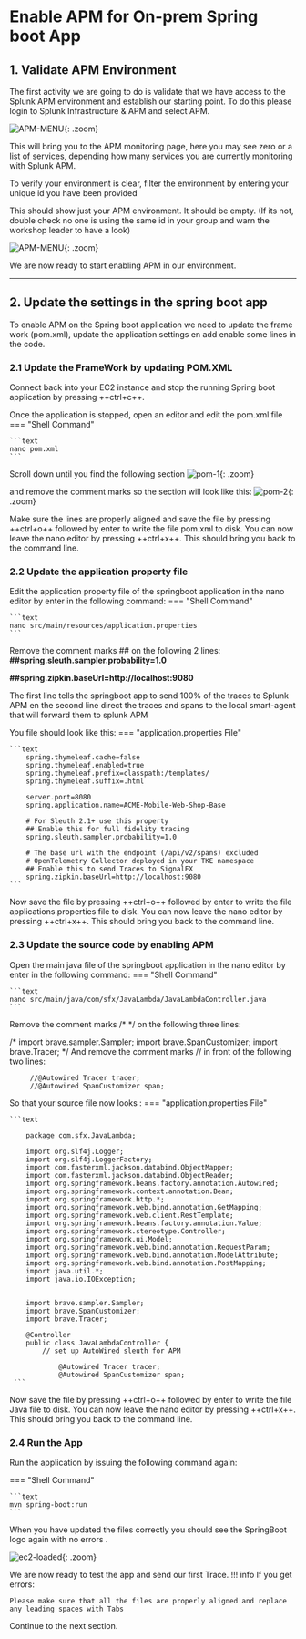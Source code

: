 # Enable APM for On-prem Spring boot App


## 1. Validate APM Environment
The first activity we are going to do is validate that we have access to the Splunk APM environment and establish our starting point.
To do this please login to Splunk Infrastructure & APM and select APM. 

![APM-MENU](../images/lambda/springboot-apm/IsAPMAvailable.png){: .zoom}

This will bring you to the APM monitoring page, here you may see zero or a list of services, depending how many services you are currently monitoring with Splunk APM.

To verify your environment is clear, filter the environment by entering your unique id you have been provided

This should show just your APM environment. It should be empty. (If its not, double check no one is using the same id in your group and warn the workshop leader to have a look)

![APM-MENU](../images/lambda/springboot-apm/APM-monitor.png){: .zoom}

We are now ready to start enabling APM in our environment.

---
## 2. Update the settings in the spring boot app
To enable APM on the Spring boot application we need to update the frame work (pom.xml), update the application settings en add enable some lines in the code.

### 2.1 Update the FrameWork by updating POM.XML

Connect back into your EC2 instance and stop the running Spring boot application by pressing ++ctrl+c++. 

Once the application is stopped, open an editor and edit the pom.xml file
=== "Shell Command"

    ```text
    nano pom.xml
    ```

Scroll down until you find the following section
![pom-1](../images/lambda/springboot-apm/pom_xml-1.png){: .zoom}

and remove the comment marks so the section will look like this:
![pom-2](../images/lambda/springboot-apm/pom_xml-2.png){: .zoom}

Make sure the lines are properly aligned and save the file by pressing ++ctrl+o++ followed by enter to write the file pom.xml to disk.
You can now leave the nano editor by pressing ++ctrl+x++. This should bring you back to the command line.

### 2.2 Update the application property file

Edit the application property file of the springboot application in the nano editor by enter in the following command:
=== "Shell Command"

    ```text
    nano src/main/resources/application.properties
    ```

Remove the comment marks \#\# on the following 2 lines:
**\#\#spring.sleuth.sampler.probability=1.0**

**\#\#spring.zipkin.baseUrl=http://localhost:9080**


The first line tells the springboot app to send 100% of the traces to Splunk APM  en the second line direct the traces and spans to the local smart-agent that will forward them to splunk APM

You file should look like this:
=== "application.properties File"

    ```text 
        spring.thymeleaf.cache=false
        spring.thymeleaf.enabled=true
        spring.thymeleaf.prefix=classpath:/templates/
        spring.thymeleaf.suffix=.html

        server.port=8080
        spring.application.name=ACME-Mobile-Web-Shop-Base

        # For Sleuth 2.1+ use this property
        ## Enable this for full fidelity tracing   
        spring.sleuth.sampler.probability=1.0

        # The base url with the endpoint (/api/v2/spans) excluded
        # OpenTelemetry Collector deployed in your TKE namespace
        ## Enable this to send Traces to SignalFX
        spring.zipkin.baseUrl=http://localhost:9080
    ```
Now save the file by pressing ++ctrl+o++ followed by enter to write the file applications.properties file to disk.
You can now leave the nano editor by pressing ++ctrl+x++. This should bring you back to the command line.


### 2.3 Update the source code by enabling APM

Open the main java file of the springboot application in the nano editor by enter in the following command:
=== "Shell Command"

    ```text
    nano src/main/java/com/sfx/JavaLambda/JavaLambdaController.java
    ```

Remove the comment marks /* */ on the following three lines:

/*
import brave.sampler.Sampler;
import brave.SpanCustomizer;
import brave.Tracer;
*/
And remove the comment marks // in front of the following two lines:

         //@Autowired Tracer tracer;
         //@Autowired SpanCustomizer span;


So that your source file now looks :
=== "application.properties File"

    ```text 
        
        package com.sfx.JavaLambda;

        import org.slf4j.Logger;
        import org.slf4j.LoggerFactory;
        import com.fasterxml.jackson.databind.ObjectMapper;
        import com.fasterxml.jackson.databind.ObjectReader;
        import org.springframework.beans.factory.annotation.Autowired;
        import org.springframework.context.annotation.Bean;
        import org.springframework.http.*;
        import org.springframework.web.bind.annotation.GetMapping;
        import org.springframework.web.client.RestTemplate;
        import org.springframework.beans.factory.annotation.Value;
        import org.springframework.stereotype.Controller;
        import org.springframework.ui.Model;
        import org.springframework.web.bind.annotation.RequestParam;
        import org.springframework.web.bind.annotation.ModelAttribute;
        import org.springframework.web.bind.annotation.PostMapping;
        import java.util.*;
        import java.io.IOException;


        import brave.sampler.Sampler;
        import brave.SpanCustomizer;
        import brave.Tracer;

        @Controller
        public class JavaLambdaController {
            // set up AutoWired sleuth for APM

                @Autowired Tracer tracer;
                @Autowired SpanCustomizer span;
     ```
Now save the file by pressing ++ctrl+o++ followed by enter to write the file Java file to disk.
You can now leave the nano editor by pressing ++ctrl+x++. This should bring you back to the command line.

### 2.4 Run the App

Run the application by issuing the following command again:

=== "Shell Command"

    ```text
    mvn spring-boot:run 
    ```
When you have updated the files correctly you should see the SpringBoot logo again with no errors .

![ec2-loaded](../images/lambda/initial_run/Springboot.png){: .zoom}

We are now ready to test the app and send our first Trace.
!!! info
    If you get errors: 
    
    Please make sure that all the files are properly aligned and replace any leading spaces with Tabs
 
 Continue to the next section.